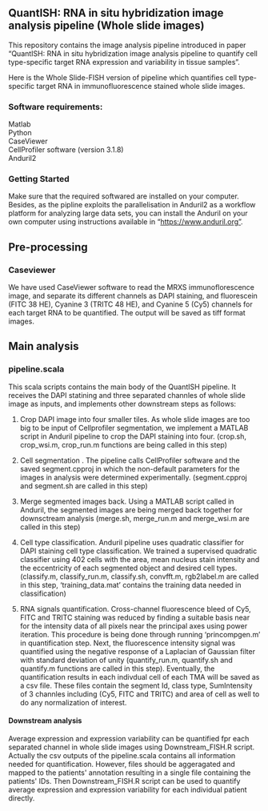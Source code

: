 ## QuantISH: RNA in situ hybridization image analysis pipeline (Whole slide images)

This repository contains the image analysis pipeline introduced in paper “QuantISH: RNA in situ hybridization image analysis pipeline to quantify cell type-specific target RNA expression and variability in tissue samples”.

Here is the Whole Slide-FISH version of pipeline which quantifies cell type-specific target RNA in immunofluorescence stained whole slide images.
 

### Software requirements: 
Matlab  
Python  
CaseViewer  
CellProfiler software (version 3.1.8)  
Anduril2   

### Getting Started 
Make sure that the required softwared are installed on your computer. Besides, as the pipline exploits the parallelisation in Anduril2 as a workflow platform for analyzing large data sets, you can install the Anduril on your own computer using instructions available in “https://www.anduril.org”. 

## Pre-processing
### Caseviewer
We have used CaseViewer software to read the MRXS immunoflorescence image, and separate its different channels as DAPI staining, and fluorescein (FITC 38 HE), Cyanine 3 (TRITC 48 HE), and Cyanine 5 (Cy5) channels for each target RNA to be quantified. The output will be saved as tiff format images. 


## Main analysis

### pipeline.scala

This scala scripts contains the main body of the QuantISH pipeline. It receives the DAPI statining and three separated channles of whole slide image as inputs, and implements other downstream steps as follows:

1. Crop DAPI image into four smaller tiles. As whole slide images are too big to be input of Cellprofiler segmentation, we implement a MATLAB script in Anduril pipeline to crop the DAPI staining into four. (crop.sh, crop_wsi.m, crop_run.m functions are being called in this step)


2. Cell segmentation . The pipeline calls CellProfiler software and the saved segment.cpproj in which the non-default parameters for the images in analysis were determined experimentally. (segment.cpproj and segment.sh are called in this step)

3. Merge segmented images back. Using a MATLAB script called in Anduril, the segmented images are being merged back together for downsctream analysis (merge.sh, merge_run.m and merge_wsi.m are called in this step)

4. Cell type classification. Anduril pipeline uses quadratic classifier for DAPI staining cell type classification. We trained a supervised quadratic classifier using 402 cells with the area, mean nucleus stain intensity and the eccentricity of each segmented object and desired cell types. (classify.m, classify_run.m, classify.sh, convfft.m, rgb2label.m are called in this step, ‘training_data.mat’ contains the training data needed in classification) 

5. RNA signals quantification.  Cross-channel fluorescence bleed of Cy5, FITC and TRITC staining was reduced by finding a suitable basis near for the intensity data of all pixels near the principal axes using power iteration. This procedure is being done through running ‘princompgen.m’ in quantification step. Next, the fluorescence intensity signal was quantified using the negative response of a Laplacian of Gaussian filter with standard deviation of unity (quantify_run.m, quantify.sh and quantify.m functions are called in this step). Eventually, the quantification results in each indivdual cell of each TMA will be saved as a csv file. These files contain the segment Id, class type, SumIntensity of 3 channles including (Cy5, FITC and TRITC) and area of cell as well to do any normalization of interest.

#### Downstream analysis

   Average expression and expression variability can be quantified fpr each separated channel in whole slide images using Downstream_FISH.R script. Actually the csv outputs of the pipeline.scala contains all information needed for quantification. However, files should be aggeragated and mapped to the patients' annotation resulting in a single file containing the patients' IDs. Then Downstream_FISH.R script can be used to quantify average expression and expression variability for each individual patient directly.










